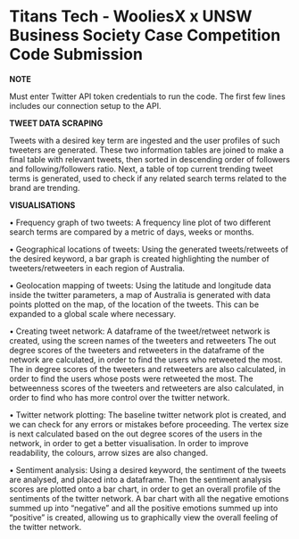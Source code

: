 # Titans Tech - WooliesX x UNSW Business Society Case Competition Code Submission

**NOTE**

Must enter Twitter API token credentials to run the code. The first few lines includes our connection setup to the API.




**TWEET DATA SCRAPING**

Tweets with a desired key term are ingested and the user profiles of such tweeters are generated. These two information tables are joined to make a final table with relevant tweets, then sorted in descending order of followers and following/followers ratio.
Next, a table of top current trending tweet terms is generated, used to check if any related search terms related to the brand are trending.





**VISUALISATIONS**

• Frequency graph of two tweets: A frequency line plot of two different search terms are compared by a metric of days, weeks or months.

• Geographical locations of tweets: Using the generated tweets/retweets of the desired keyword, a bar graph is created highlighting the number of tweeters/retweeters in each region of Australia.

• Geolocation mapping of tweets: Using the latitude and longitude data inside the twitter parameters, a map of Australia is generated with data points plotted on the map, of the location of the tweets. This can be expanded to a global scale where necessary. 

• Creating tweet network: A dataframe of the tweet/retweet network is created, using the screen names of the tweeters and retweeters
The out degree scores of the tweeters and retweeters in the dataframe of the network are calculated, in order to find the users who retweeted the most.
The in degree scores of the tweeters and retweeters are also calculated, in order to find the users whose posts were retweeted the most. 
The betweenness scores of the tweeters and retweeters are also calculated, in order to find who has more control over the twitter network. 

• Twitter network plotting: The baseline twitter network plot is created, and we can check for any errors or mistakes before proceeding. 
The vertex size is next calculated based on the out degree scores of the users in the network, in order to get a better visualisation. In order to improve readability, the colours, arrow sizes are also changed. 

• Sentiment analysis: Using a desired keyword, the sentiment of the tweets are analysed, and placed into a dataframe. Then the sentiment analysis scores are plotted onto a bar chart, in order to get an overall profile of the sentiments of the twitter network.
A bar chart with all the negative emotions summed up into “negative” and all the positive emotions summed up into “positive” is created, allowing us to graphically view the overall feeling of the twitter network. 
